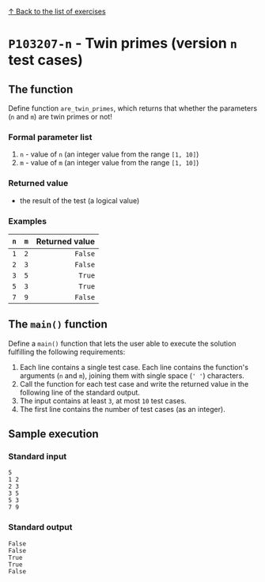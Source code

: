 
[↑ Back to the list of exercises](./README.md)

# `P103207-n` - Twin primes (version `n` test cases)

## The function

Define function `are_twin_primes`, which returns that whether the parameters (`n` and `m`) are twin primes or not!

### Formal parameter list

1. `n` - value of `n` (an integer value from the range `[1, 10]`)
1. `m` - value of `m` (an integer value from the range `[1, 10]`)

### Returned value

* the result of the test (a logical value)

### Examples

| `n` | `m` | Returned value | 
| ---: | ---: | --: | 
| `1` | `2` | `False` | 
| `2` | `3` | `False` | 
| `3` | `5` | `True` | 
| `5` | `3` | `True` | 
| `7` | `9` | `False` | 

## The `main()` function

Define a `main()` function that lets the user able to execute the solution fulfilling the following requirements:

1. Each line contains a single test case. Each line contains the function's arguments (`n` and `m`), joining them with single space (`' '`) characters.
1. Call the function for each test case and write the returned value in the following line of the standard output.
1. The input contains at least `3`, at most `10` test cases.
1. The first line contains the number of test cases (as an integer).

## Sample execution

### Standard input

```
5
1 2
2 3
3 5
5 3
7 9
```

### Standard output

```
False
False
True
True
False
```